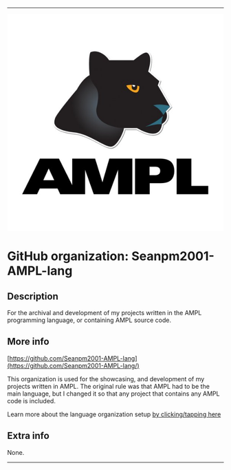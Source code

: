 
***

![AMPL_LOGO.jpeg failed to load. The file may be missing or corrupt. Check the file path for errors first.](/AdditionalInfo/2/Seanpm2001-AMPL-lang/AMPL_LOGO.jpeg)

# GitHub organization: Seanpm2001-AMPL-lang

## Description

For the archival and development of my projects written in the AMPL programming language, or containing AMPL source code.

## More info

[https://github.com/Seanpm2001-AMPL-lang](https://github.com/Seanpm2001-AMPL-lang/)

This organization is used for the showcasing, and development of my projects written in AMPL. The original rule was that AMPL had to be the main language, but I changed it so that any project that contains any AMPL code is included.

Learn more about the language organization setup [by clicking/tapping here](/AdditionalInfo/LanguageOrgs/README.md)

## Extra info

None.

***
